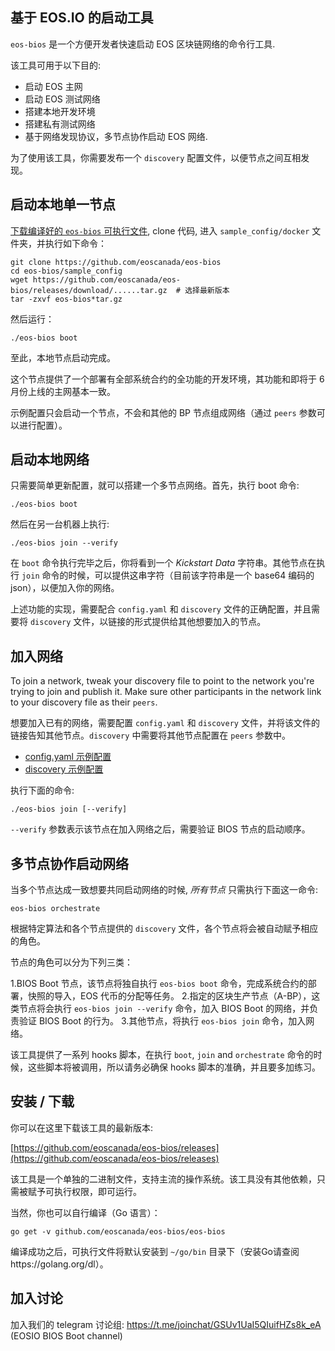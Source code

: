 基于 EOS.IO 的启动工具
--------------------------------------------------------


`eos-bios` 是一个方便开发者快速启动 EOS 区块链网络的命令行工具.


该工具可用于以下目的:

* 启动 EOS 主网
* 启动 EOS 测试网络
* 搭建本地开发环境
* 搭建私有测试网络
* 基于网络发现协议，多节点协作启动 EOS 网络.

为了使用该工具，你需要发布一个 `discovery` 配置文件，以便节点之间互相发现。


启动本地单一节点
-----------------------------------------

[下载编译好的 `eos-bios` 可执行文件](https://github.com/eoscanada/eos-bios/releases),
clone 代码, 进入 `sample_config/docker` 文件夹，并执行如下命令：

    git clone https://github.com/eoscanada/eos-bios
    cd eos-bios/sample_config
    wget https://github.com/eoscanada/eos-bios/releases/download/......tar.gz  # 选择最新版本
    tar -zxvf eos-bios*tar.gz


然后运行：

    ./eos-bios boot

至此，本地节点启动完成。

这个节点提供了一个部署有全部系统合约的全功能的开发环境，其功能和即将于 6 月份上线的主网基本一致。

示例配置只会启动一个节点，不会和其他的 BP 节点组成网络（通过 `peers` 参数可以进行配置）。


启动本地网络
--------------

只需要简单更新配置，就可以搭建一个多节点网络。首先，执行 boot 命令:


    ./eos-bios boot

然后在另一台机器上执行:

    ./eos-bios join --verify

在 `boot` 命令执行完毕之后，你将看到一个
_Kickstart Data_ 字符串。其他节点在执行 `join` 命令的时候，可以提供这串字符（目前该字符串是一个 base64 编码的 json），以便加入你的网络。

上述功能的实现，需要配合 `config.yaml` 和 `discovery` 文件的正确配置，并且需要将 `discovery` 文件，以链接的形式提供给其他想要加入的节点。


加入网络
------------------------

To join a network, tweak your discovery file to point to the network you're trying to join and publish it. Make sure other participants in the network link to your discovery file as their `peers`.

想要加入已有的网络，需要配置 `config.yaml` 和 `discovery` 文件，并将该文件的链接告知其他节点。`discovery` 中需要将其他节点配置在 `peers` 参数中。

* [config.yaml 示例配置](sample_config/config.yaml)
* [discovery 示例配置](https://github.com/eoscanada/network-discovery)

执行下面的命令:

    ./eos-bios join [--verify]

`--verify` 参数表示该节点在加入网络之后，需要验证 BIOS 节点的启动顺序。

多节点协作启动网络
------------------------------

当多个节点达成一致想要共同启动网络的时候, *所有节点* 只需执行下面这一命令:

    eos-bios orchestrate

根据特定算法和各个节点提供的 `discovery` 文件，各个节点将会被自动赋予相应的角色。

节点的角色可以分为下列三类：

1.BIOS Boot 节点，该节点将独自执行 `eos-bios boot` 命令，完成系统合约的部署，快照的导入，EOS 代币的分配等任务。
2.指定的区块生产节点（A-BP），这类节点将会执行 `eos-bios join --verify` 命令，加入 BIOS Boot 的网络，并负责验证 BIOS Boot 的行为。
3.其他节点，将执行 `eos-bios join` 命令，加入网络。

该工具提供了一系列 hooks 脚本，在执行 `boot`, `join` and `orchestrate` 命令的时候，这些脚本将被调用，所以请务必确保 hooks 脚本的准确，并且要多加练习。


安装 / 下载
------------------

你可以在这里下载该工具的最新版本:

[https://github.com/eoscanada/eos-bios/releases](https://github.com/eoscanada/eos-bios/releases)

该工具是一个单独的二进制文件，支持主流的操作系统。该工具没有其他依赖，只需被赋予可执行权限，即可运行。

当然，你也可以自行编译（Go 语言）：

    go get -v github.com/eoscanada/eos-bios/eos-bios

编译成功之后，可执行文件将默认安装到 `~/go/bin` 目录下（安装Go请查阅https://golang.org/dl）。


加入讨论
-------------------

加入我们的 telegram 讨论组:
https://t.me/joinchat/GSUv1UaI5QIuifHZs8k_eA (EOSIO BIOS Boot channel)
